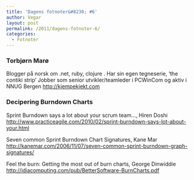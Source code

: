 ```yaml
---
title: 'Dagens fotnoter&#8230; #6'
author: Vegar
layout: post
permalink: /2011/dagens-fotnoter-6/
categories:
  - Fotnoter
---
```

<h3 id="torbjrnmar">Torbjørn Marø</h3>

<p>Blogger på norsk om .net, ruby, clojure .
Har sin egen tegneserie, &#8216;the contiki strip&#8217;
Jobber som senior utvikler/teamleder i PCWinCom og aktiv i NNUG Bergen
<a href="http://kjempekjekt.com">http://kjempekjekt.com</a></p>

<h3 id="deciperingburndowncharts">Decipering Burndown Charts</h3>

<p>Sprint Burndown says a lot about your scrum team…, Hiren Doshi
<a href="http://www.practiceagile.com/2010/02/sprint-burndown-says-lot-about-your.html">http://www.practiceagile.com/2010/02/sprint-burndown-says-lot-about-your.html</a></p>

<p>Seven common Sprint Burndown Chart Signatures, Kane Mar
<a href="http://kanemar.com/2006/11/07/seven-common-sprint-burndown-graph-signatures/">http://kanemar.com/2006/11/07/seven-common-sprint-burndown-graph-signatures/</a></p>

<p>Feel the burn: Getting the most out of burn charts, George Dinwiddie
<a href="http://idiacomputing.com/pub/BetterSoftware-BurnCharts.pdf">http://idiacomputing.com/pub/BetterSoftware-BurnCharts.pdf</a></p>